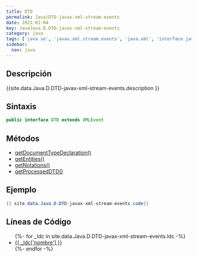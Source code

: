 ```yaml
---
title: DTD
permalink: Java/DTD-javax-xml-stream-events
date: 2021-01-04
key: JavaJava.D.DTD-javax-xml-stream-events
category: java
tags: ['java se', 'javax.xml.stream.events', 'java.xml', 'interface java', 'Java 1.6']
sidebar: 
  nav: java
---
```


## Descripción
{{site.data.Java.D.DTD-javax-xml-stream-events.description }}

## Sintaxis
~~~java
public interface DTD extends XMLEvent
~~~

## Métodos
* [getDocumentTypeDeclaration()](/Java/DTD-javax-xml-stream-events/getDocumentTypeDeclaration)
* [getEntities()](/Java/DTD-javax-xml-stream-events/getEntities)
* [getNotations()](/Java/DTD-javax-xml-stream-events/getNotations)
* [getProcessedDTD()](/Java/DTD-javax-xml-stream-events/getProcessedDTD)

## Ejemplo
~~~java
{{ site.data.Java.D.DTD-javax-xml-stream-events.code}}
~~~

## Líneas de Código
<ul>
{%- for _ldc in site.data.Java.D.DTD-javax-xml-stream-events.ldc -%}
   <li>
       <a href="{{_ldc['url'] }}">{{ _ldc['nombre'] }}</a>
   </li>
{%- endfor -%}
</ul>

